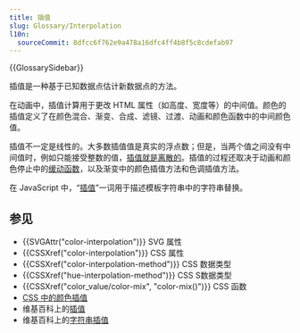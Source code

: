 ```yaml
---
title: 插值
slug: Glossary/Interpolation
l10n:
  sourceCommit: 8dfcc6f762e9a478a16dfc4ff4b8f5c8cdefab97
---
```


{{GlossarySidebar}}

插值是一种基于已知数据点估计新数据点的方法。

在动画中，插值计算用于更改 HTML 属性（如高度、宽度等）的中间值。颜色的插值定义了在颜色混合、渐变、合成、滤镜、过渡、动画和颜色函数中的中间颜色值。

插值不一定是线性的。大多数插值值是真实的浮点数；但是，当两个值之间没有中间值时，例如只能接受整数的值，[插值就是离散的](/en-US/docs/Web/CSS/integer#interpolation)。插值的过程还取决于动画和颜色停止中的[缓动函数](/en-US/docs/Web/CSS/easing-function)，以及渐变中的颜色插值方法和色调插值方法。

在 JavaScript 中，“[插值](/en-US/docs/Web/JavaScript/Reference/Template_literals#string_interpolation)”一词用于描述模板字符串中的字符串替换。

## 参见

- {{SVGAttr("color-interpolation")}} SVG 属性
- {{CSSXref("color-interpolation")}} CSS 属性
- {{CSSXref("color-interpolation-method")}} CSS 数据类型
- {{CSSXref("hue-interpolation-method")}} CSS S数据类型
- {{CSSXref("color_value/color-mix", "color-mix()")}} CSS 函数
- [CSS 中的颜色插值](/en-US/docs/Web/CSS/color_value#interpolation)
- 维基百科上的[插值](https://zh.wikipedia.org/wiki/插值)
- 维基百科上的[字符串插值](https://en.wikipedia.org/wiki/String_interpolation)
